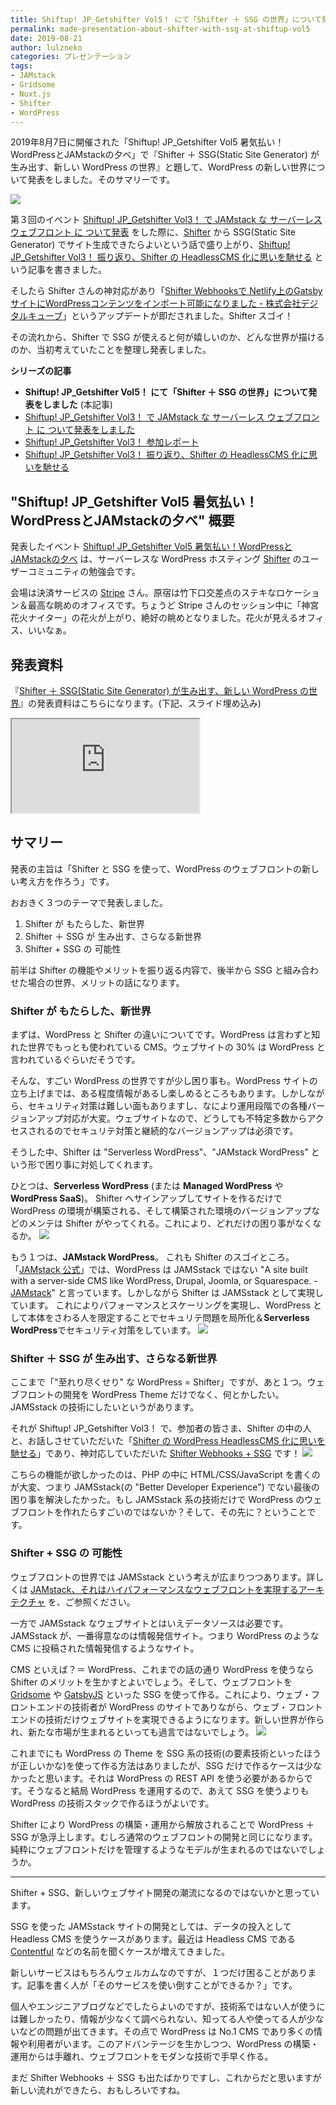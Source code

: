 ```yaml
---
title: Shiftup! JP_Getshifter Vol5！ にて「Shifter ＋ SSG の世界」について発表をしました
permalink: made-presentation-about-shifter-with-ssg-at-shiftup-vol5
date: 2019-08-21
author: lulzneko
categories: プレゼンテーション
tags:
- JAMstack
- Gridsome
- Nuxt.js
- Shifter
- WordPress
---
```


2019年8月7日に開催された「Shiftup! JP_Getshifter Vol5 暑気払い！WordPressとJAMstackの夕べ」で『Shifter ＋ SSG(Static Site Generator) が生み出す、新しい WordPress の世界』と題して、WordPress の新しい世界について発表をしました。そのサマリーです。

![](/articles/assets/lulzneko/seminar/shifter/shifter.png)


第３回のイベント [Shiftup! JP_Getshifter Vol3！ で JAMstack な サーバーレス ウェブフロント に ついて発表](https://riotz.works/articles/lulzneko/2019/04/05/made-presentation-about-jamstack-at-shiftup-vol3/) をした際に、[Shifter](https://www.getshifter.io/japanese/) から SSG(Static Site Generator) でサイト生成できたらよいという話で盛り上がり、[Shiftup! JP_Getshifter Vol3！ 振り返り、Shifter の HeadlessCMS 化に思いを馳せる](https://riotz.works/articles/lulzneko/2019/04/06/think-of-shifters-headlesscms-nize-on-shiftup-vol3) という記事を書きました。

そしたら Shifter さんの神対応があり「[Shifter Webhooksで Netlify上のGatsbyサイトにWordPressコンテンツをインポート可能になりました - 株式会社デジタルキューブ](https://www.digitalcube.jp/shifter/4434/)」というアップデートが即だされました。Shifter スゴイ！

その流れから、Shifter で SSG が使えると何が嬉しいのか、どんな世界が描けるのか、当初考えていたことを整理し発表しました。

**シリーズの記事**
- **Shiftup! JP_Getshifter Vol5！ にて「Shifter ＋ SSG の世界」について発表をしました** (本記事)
- [Shiftup! JP_Getshifter Vol3！ で JAMstack な サーバーレス ウェブフロント に ついて発表をしました](https://riotz.works/articles/lulzneko/2019/04/05/made-presentation-about-jamstack-at-shiftup-vol3/)
- [Shiftup! JP_Getshifter Vol3！ 参加レポート](https://riotz.works/articles/lulzneko/2019/04/03/take-seminar-on-shiftup-vol3/)
- [Shiftup! JP_Getshifter Vol3！ 振り返り、Shifter の HeadlessCMS 化に思いを馳せる](https://riotz.works/articles/lulzneko/2019/04/06/think-of-shifters-headlesscms-nize-on-shiftup-vol3)


## "Shiftup! JP_Getshifter Vol5 暑気払い！WordPressとJAMstackの夕べ" 概要
発表したイベント [Shiftup! JP_Getshifter Vol5 暑気払い！WordPressとJAMstackの夕べ](https://eventregist.com/e/0if9nERXstQg) は、サーバーレスな WordPress ホスティング [Shifter](https://www.getshifter.io/japanese/) のユーザーコミュニティの勉強会です。

会場は決済サービスの [Stripe](https://stripe.com/ja-JP/) さん。原宿は竹下口交差点のステキなロケーション＆最高な眺めのオフィスです。ちょうど Stripe さんのセッション中に「神宮花火ナイター」の花火が上がり、絶好の眺めとなりました。花火が見えるオフィス、いいなぁ。


## 発表資料
『[Shifter ＋ SSG(Static Site Generator) が生み出す、新しい WordPress の世界](https://riotz.works/slides/2019-shiftup-jp_getshifter-vol5)』の発表資料はこちらになります。(下記、スライド埋め込み)
<div class="slide"><iframe src="https://riotz.works/slides/2019-shiftup-jp_getshifter-vol5"></iframe></div>



## サマリー
発表の主旨は「Shifter と SSG を使って、WordPress のウェブフロントの新しい考え方を作ろう」です。

おおきく３つのテーマで発表しました。
1. Shifter が もたらした、新世界
2. Shifter ＋ SSG が 生み出す、さらなる新世界
3. Shifter + SSG の 可能性

前半は Shifter の機能やメリットを振り返る内容で、後半から SSG と組み合わせた場合の世界、メリットの話になります。


### Shifter が もたらした、新世界
まずは、WordPress と Shifter の違いについてです。WordPress は言わずと知れた世界でもっとも使われている CMS。ウェブサイトの 30% は WordPress と言われているぐらいだそうです。

そんな、すごい WordPress の世界ですが少し困り事も。WordPress サイトの立ち上げまでは、ある程度情報があるし楽しめるところもあります。しかしながら、セキュリティ対策は難しい面もありますし、なにより運用段階での各種バージョンアップ対応が大変。ウェブサイトなので、どうしても不特定多数からアクセスされるのでセキュリテ対策と継続的なバージョンアップは必須です。

そうした中、Shifter は "Serverless WordPress"、"JAMstack WordPress" という形で困り事に対処してくれます。

ひとつは、**Serverless WordPress** (または **Managed WordPress** や **WordPress SaaS**)。
Shifter へサインアップしてサイトを作るだけで WordPress の環境が構築される、そして構築された環境のバージョンアップなどのメンテは Shifter がやってくれる。これにより、どれだけの困り事がなくなるか。
![](/articles/assets/lulzneko/seminar/shifter/05-01.png)

もう１つは、**JAMstack WordPress**。
これも Shifter のスゴイところ。「[JAMstack 公式](https://jamstack.org/)」では、WordPress は JAMSstack ではない "A site built with a server-side CMS like WordPress, Drupal, Joomla, or Squarespace. - [JAMstack](https://jamstack.org/#what)" と言っています。しかしながら Shifter は JAMSstack として実現しています。
これによりパフォーマンスとスケーリングを実現し、WordPress として本体をさわる人を限定することでセキュリテ問題を局所化＆**Serverless WordPress**でセキュリティ対策をしています。
![](/articles/assets/lulzneko/seminar/shifter/05-02.png)


### Shifter ＋ SSG が 生み出す、さらなる新世界
ここまで「"至れり尽くせり" な WordPress = Shifter」ですが、あと１つ。ウェブフロントの開発を WordPress Theme だけでなく、何とかしたい。JAMSstack の技術にしたいというがあります。

それが Shiftup! JP_Getshifter Vol3！ で、参加者の皆さま、Shifter の中の人と、お話しさせていただいた「[Shifter の WordPress HeadlessCMS 化に思いを馳せる](https://riotz.works/articles/lulzneko/2019/04/06/think-of-shifters-headlesscms-nize-on-shiftup-vol3)」であり、神対応していただいた [Shifter Webhooks + SSG](https://www.digitalcube.jp/shifter/443) です！
![](/articles/assets/lulzneko/seminar/shifter/05-03.png)

こちらの機能が欲しかったのは、PHP の中に HTML/CSS/JavaScript を書くのが大変、つまり JAMSstack(の "Better Developer Experience") でない最後の困り事を解決したかった。もし JAMSstack 系の技術だけで WordPress のウェブフロントを作れたらすごいのではないか？そして、その先に？ということです。


### Shifter + SSG の 可能性
ウェブフロントの世界では JAMSstack という考えが広まりつつあります。詳しくは [JAMstack、それはハイパフォーマンスなウェブフロントを実現するアーキテクチャ](https://riotz.works/articles/lulzneko/2019/01/23/jamstack-an-architecture-to-realize-fine-web-front/) を、ご参照ください。

一方で JAMSstack なウェブサイトとはいえデータソースは必要です。JAMSstack が、一番得意なのは情報発信サイト。つまり WordPress のような CMS に投稿された情報発信するようなサイト。

CMS といえば？＝ WordPress、これまでの話の通り WordPress を使うなら Shifter のメリットを生かすとよいでしょう。そして、ウェブフロントを [Gridsome](https://gridsome.org/) や [GatsbyJS](https://www.gatsbyjs.org/) といった SSG を使って作る。これにより、ウェブ・フロントエンドの技術者が WordPress のサイトでありながら、ウェブ・フロントエンドの技術だけウェブサイトを実現できるようになります。新しい世界が作られ、新たな市場が生まれるといっても過言ではないでしょう。
![](/articles/assets/lulzneko/seminar/shifter/05-04.png)

これまでにも WordPress の Theme を SSG 系の技術(の要素技術といったほうが正しいかな)を使って作る方法はありましたが、SSG だけで作るケースは少なかったと思います。それは WordPress の REST API を使う必要があるからです。そうなると結局 WordPress を運用するので、あえて SSG を使うよりも WordPress の技術スタックで作るほうがよいです。

Shifter により WordPress の構築・運用から解放されることで WordPress ＋ SSG が急浮上します。むしろ通常のウェブフロントの開発と同じになります。純粋にウェブフロントだけを管理するようなモデルが生まれるのではないでしょうか。



----

Shifter + SSG、新しいウェブサイト開発の潮流になるのではないかと思っています。

SSG を使った JAMSstack サイトの開発としては、データの投入として Headless CMS を使うケースがあります。最近は Headless CMS である [Contentful](https://www.contentful.com/) などの名前を聞くケースが増えてきました。

新しいサービスはもちろんウェルカムなのですが、１つだけ困ることがあります。記事を書く人が「そのサービスを使い倒すことができるか？」です。

個人やエンジニアブログなどでしたらよいのですが、技術系ではない人が使うには難しかったり、情報が少なくて調べられない、知ってる人や使ってる人が少ないなどの問題が出てきます。その点で WordPress は No.1 CMS であり多くの情報や利用者がいます。このアドバンテージを生かしつつ、WordPress の構築・運用からは手離れ、ウェブフロントをモダンな技術で手早く作る。

まだ Shifter Webhooks ＋ SSG も出たばかりですし、これからだと思いますが新しい流れができたら、おもしろいですね。
